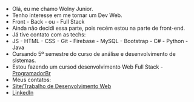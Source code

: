 -  Olá, eu me chamo Wolny Junior.
-  Tenho interesse em me tornar um Dev Web.
-  Front - Back  - ou - Full Stack
-  Ainda não decidi essa parte, pois recém estou na parte de front-end.
-  Já tive contato com as techs:
-  JS - HTML - CSS - Git - Firebase - MySQL - Bootstrap - C# - Python - Java
-  Cursando 5º semestre do curso de análise  e desenvolvimento de sistemas.
-  Estou fazendo um cursod desenvolvimento Web Full Stack - <a href="https://programadorbr.com/" target="_blank">ProgramadorBr</a>
-  Meus contatos: 
-  <a href="sorin@curriculosorin.com.br" target="_blank">Site/Trabalho de Desenvolvimento Web</a>
-  <a href="https://www.linkedin.com/in/wolny-junior-soares-magalh%C3%A3es-21a61b128/" target="_blank">LinkedIn</a>
